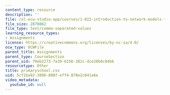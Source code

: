 ```yaml
---
content_type: resource
description: ''
file: /ol-ocw-studio-app/courses/1-022-introduction-to-network-models-fall-2018/5cf1ba923896808feff4878e2c041a6e_primaryschool.csv
file_size: 2870862
file_type: text/comma-separated-values
learning_resource_types:
- Assignments
license: https://creativecommons.org/licenses/by-nc-sa/4.0/
ocw_type: OCWFile
parent_title: Assignments
parent_type: CourseSection
parent_uid: 79eb2273-7a39-6156-382c-dce20b0c04b6
resourcetype: Other
title: primaryschool.csv
uid: 5cf1ba92-3896-808f-eff4-878e2c041a6e
video_metadata:
  youtube_id: null
---
```

